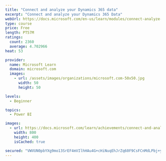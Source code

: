 ```yaml
---
title: "Connect and analyze your Dynamics 365 data​"
excerpt: "Connect and analyze your Dynamics 365 Data​"
webUrl: https://docs.microsoft.com/en-us/learn/modules/connect-analyze-dynamics-365-data/
type: course
price: Free
length: PT57M
ratings:
  count: 2360
  average: 4.702966
heat: 53

provider:
  name: Microsoft Learn
  domain: microsoft.com
  images:
    - url: /assets/images/organizations/microsoft.com-50x50.jpg
      width: 50
      height: 50

levels:
  - Beginner

topics:
  - Power BI

images:
  - url: https://docs.microsoft.com/learn/achievements/connect-and-analyze-your-microsoft-dynamics-365-data-social.png
    width: 800
    height: 400
    isCached: true

secured: "VWVUN0pbYXg9mo13SrEF4mVIlhHAu4G+cHiNuqEhJrZq60F9CsFCnMdLPbj+yCfn8skNGiBlDZysKy43TNZW84swtCG/QvNbnwax4L+RDnzCGNh+fD8v6yivkGsD9Cd7Ia+QwiaDTAOG0nOYBTiCGeYhZW2YGM3j9zTyXlpr5aUchnbK5JwqPMIYks1FgcsKfRhJE9LMctQeXVhLVR6hPWBIcSqba7x6zdCLpieUH4zP7OJbXGQUpLiD1rWpI+LHN9HTRMheg2kpJGRCDIjcEHkBTJqQjybsPsqhop/8qdUeZVHAinXb+7AVvtuj2Fjv1SXjUAgNYI0sEWT9jAwO045O77Fgbp1F08kyjkFbPwFPZLGgdM3f+CkXRbnUv5BPA3HzBprKE+AA5+z9JbvmXEH1ReX34FD2lALprcbJj2o=;Ix+Rhg6TFeEfRtHDP2acTg=="
---
```


